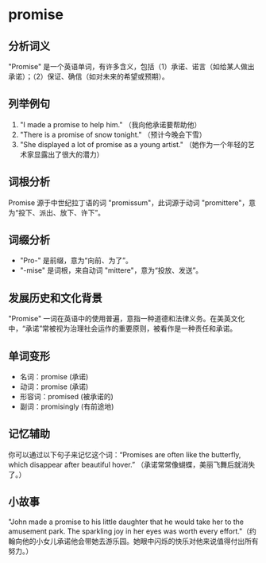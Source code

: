 # promise

## 分析词义

  

"Promise" 是一个英语单词，有许多含义，包括（1）承诺、诺言（如给某人做出承诺）；（2）保证、确信（如对未来的希望或预期）。

  

## 列举例句

  

1.  "I made a promise to help him." （我向他承诺要帮助他）
2.  "There is a promise of snow tonight." （预计今晚会下雪）
3.  "She displayed a lot of promise as a young artist." （她作为一个年轻的艺术家显露出了很大的潜力）

  

## 词根分析

  

Promise 源于中世纪拉丁语的词 "promissum"，此词源于动词 "promittere"，意为“投下、派出、放下、许下”。

  

## 词缀分析

  

*   "Pro-" 是前缀，意为“向前、为了”。
*   "-mise" 是词根，来自动词 "mittere"，意为“投放、发送”。

  

## 发展历史和文化背景

  

"Promise" 一词在英语中的使用普遍，意指一种道德和法律义务。在美英文化中，“承诺”常被视为治理社会运作的重要原则，被看作是一种责任和承诺。

  

## 单词变形

  

*   名词：promise (承诺)
*   动词：promise (承诺)
*   形容词：promised (被承诺的)
*   副词：promisingly (有前途地)

  

## 记忆辅助

  

你可以通过以下句子来记忆这个词：“Promises are often like the butterfly, which disappear after beautiful hover.” （承诺常常像蝴蝶，美丽飞舞后就消失了。）

  

## 小故事

  

"John made a promise to his little daughter that he would take her to the amusement park. The sparkling joy in her eyes was worth every effort."（约翰向他的小女儿承诺他会带她去游乐园。她眼中闪烁的快乐对他来说值得付出所有努力。）
